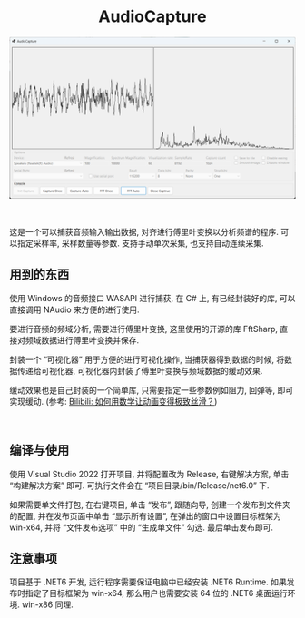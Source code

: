 <div align="center">

  
# AudioCapture


![Cover](/Assets/cover.png)

  
</div>


<br/>

这是一个可以捕获音频输入输出数据, 对齐进行傅里叶变换以分析频谱的程序. 可以指定采样率, 采样数量等参数. 支持手动单次采集, 也支持自动连续采集.

## 用到的东西

使用 Windows 的音频接口 WASAPI 进行捕获, 在 C# 上, 有已经封装好的库, 可以直接调用 NAudio 来方便的进行使用.

要进行音频的频域分析, 需要进行傅里叶变换, 这里使用的开源的库 FftSharp, 直接对频域数据进行傅里叶变换并保存.

封装一个 “可视化器” 用于方便的进行可视化操作, 当捕获器得到数据的时候, 将数据传递给可视化器, 可视化器内封装了傅里叶变换与频域数据的缓动效果.

缓动效果也是自己封装的一个简单库, 只需要指定一些参数例如阻力, 回弹等, 即可实现缓动. (参考: [Bilibili: 如何用数学让动画变得极致丝滑？](https://www.bilibili.com/video/BV1wN4y1578b/))

<br/>

## 编译与使用

使用 Visual Studio 2022 打开项目, 并将配置改为 Release, 右键解决方案, 单击 “构建解决方案” 即可. 可执行文件会在 “项目目录/bin/Release/net6.0” 下.

如果需要单文件打包, 在右键项目, 单击 “发布”, 跟随向导, 创建一个发布到文件夹的配置, 并在发布页面中单击 “显示所有设置”, 在弹出的窗口中设置目标框架为 win-x64, 并将 “文件发布选项” 中的 “生成单文件” 勾选. 最后单击发布即可.

## 注意事项

项目基于 .NET6 开发, 运行程序需要保证电脑中已经安装 .NET6 Runtime. 如果发布时指定了目标框架为 win-x64, 那么用户也需要安装 64 位的 .NET6 桌面运行环境. win-x86 同理.